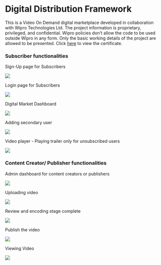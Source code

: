 # Digital Distribution Framework

This is a Video On Demand digital marketplace developed in collaboration with Wipro Technologies Ltd.
The project information is proprietary, privileged, and confidential. Wipro policies don’t
allow the code to be used outside Wipro in any form. Only the basic working details of the
project are allowed to be presented. Click [here](College%20Letter%20Mr.%20Anant%20Shanbhag.pdf) to view the certificate.



### Subscriber functionalities
Sign-Up page for Subscribers

![](images/sign-Up-Page.png)


Login page for Subscribers

![](images/login-Page.png)




Digital Market Dashboard

![](images/digital-market-dashboard.png)




Adding secondary user

![](images/adding_secondary_user.png)




Video player - Playing trailer only for unsubscribed users

![](images/trailer-only.png)




### Content Creator/ Publisher functionalities



Admin dashboard for content creators or publishers

![](images/service-provider.png)



Uploading video

![](images/service-provider-upload.png)


Review and encoding stage complete

![](images/service-provider-review-encode.png)



Publish the video

![](images/service-provider-publish.png)



Viewing Video

![](images/viewing-video.png)

